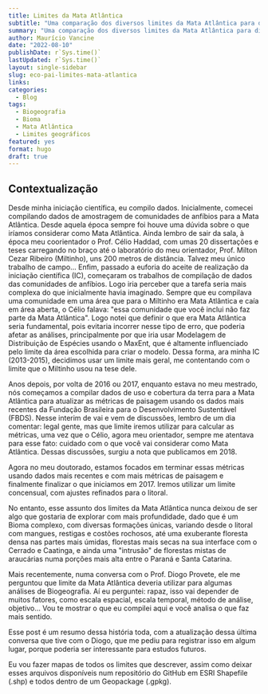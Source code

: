 ```yaml
---
title: Limites da Mata Atlântica
subtitle: "Uma comparação dos diversos limites da Mata Atlântica para diferentes finalidades"
summary: "Uma comparação dos diversos limites da Mata Atlântica para diferentes finalidades"
author: Maurício Vancine
date: "2022-08-10"
publishDate: r`Sys.time()`
lastUpdated: r`Sys.time()`
layout: single-sidebar
slug: eco-pai-limites-mata-atlantica
links:
categories:
  - Blog
tags:
  - Biogeografia
  - Bioma
  - Mata Atlântica
  - Limites geográficos
featured: yes
format: hugo
draft: true
---
```




## Contextualização

Desde minha iniciação científica, eu compilo dados. Inicialmente, comecei compilando dados de amostragem de comunidades de anfíbios para a Mata Atlântica. Desde aquela época sempre foi houve uma dúvida sobre o que iríamos considerar como Mata Atlântica. Ainda lembro de sair da sala, à época meu coorientador o Prof. Célio Haddad, com umas 20 dissertações e teses carregando no braço até o laboratório do meu orientador, Prof. Milton Cezar Ribeiro (Miltinho), uns 200 metros de distância. Talvez meu único trabalho de campo... Enfim, passado a euforia do aceite de realização da iniciação científica (IC), começaram os trabalhos de compilação de dados das comunidades de anfíbios. Logo iria perceber que a tarefa seria mais complexa do que inicialmente havia imaginado. Sempre que eu compilava uma comunidade em uma área que para o Miltinho era Mata Atlântica e caía em área aberta, o Célio falava: "essa comunidade que você inclui não faz parte da Mata Atlântica". Logo notei que definir o que era Mata Atlântica seria fundamental, pois evitaria incorrer nesse tipo de erro, que poderia afetar as análises, principalmente por que iria usar Modelagem de Distribuição de Espécies usando o MaxEnt, que é altamente influenciado pelo limite da área escolhida para criar o modelo. Dessa forma, ara minha IC (2013-2015), decidimos usar um limite mais geral, me contentando com o limite que o Miltinho usou na tese dele.

Anos depois, por volta de 2016 ou 2017, enquanto estava no meu mestrado, nós começamos a compilar dados de uso e cobertura da terra para a Mata Atlântica para atualizar as métricas de paisagem usando os dados mais recentes da Fundação Brasileira para o Desenvolvimento Sustentável (FBDS). Nesse interim de vai e vem de discussões, lembro de um dia comentar: legal gente, mas que limite iremos utilizar para calcular as métricas, uma vez que o Célio, agora meu orientador, sempre me atentava para esse fato: cuidado com o que você vai considerar como Mata Atlântica. Dessas discussões, surgiu a nota que publicamos em 2018. 

Agora no meu doutorado, estamos focados em terminar essas métricas usando dados mais recentes e com mais métricas de paisagem e finalmente finalizar o que iniciamos em 2017. Iremos utilizar um limite concensual, com ajustes refinados para o litoral. 

No entanto, esse assunto dos limites da Mata Atlântica nunca deixou de ser algo que gostaria de explorar com mais profundidade, dado que é um Bioma complexo, com diversas formações únicas, variando desde o litoral com mangues, restigas e costões rochosos, até uma exuberante floresta densa nas partes mais úmidas, florestas mais secas na sua interface com o Cerrado e Caatinga, e ainda uma "intrusão" de florestas mistas de araucárias numa porções mais alta entre o Paraná e Santa Catarina.

Mais recentemente, numa conversa com o Prof. Diogo Provete, ele me perguntou que limite da Mata Atlântica deveria utilizar para algumas análises de Biogeografia. Aí eu perguntei: rapaz, isso vai depender de muitos fatores, como escala espacial, escala temporal, método de análise, objetivo... Vou te mostrar o que eu compilei aqui e você analisa o que faz mais sentido. 

Esse post é um resumo dessa história toda, com a atualização dessa última conversa que tive com o Diogo, que me pediu para registrar isso em algum lugar, porque poderia ser interessante para estudos futuros.

Eu vou fazer mapas de todos os limites que descrever, assim como deixar esses arquivos disponíveis num repositório do GitHub em ESRI Shapefile (.shp) e todos dentro de um Geopackage (.gpkg).


